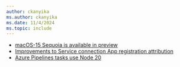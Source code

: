 ```yaml
---
author: ckanyika
ms.author: ckanyika
ms.date: 11/4/2024
ms.topic: include
---
```


- [macOS-15 Sequoia is available in preview](#macos-15-sequoia-is-available-in-preview)
- [Improvements to Service connection App registration attribution](#improvements-to-service-connection-app-registration-attribution)
- [Azure Pipelines tasks use Node 20](#azure-pipelines-tasks-use-node-20)